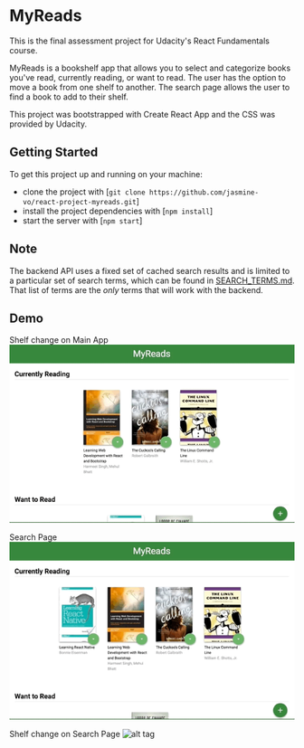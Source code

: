# MyReads

This is the final assessment project for Udacity's React Fundamentals course. 

MyReads is a bookshelf app that allows you to select and categorize books you've read, currently reading, or want to read.  The user has the option to move a book from one shelf to another.  The search page allows the user to find a book to add to their shelf.

This project was bootstrapped with Create React App and the CSS was provided by Udacity.

## Getting Started

To get this project up and running on your machine:
- clone the project with [`git clone https://github.com/jasmine-vo/react-project-myreads.git`]
- install the project dependencies with [`npm install`]
- start the server with [`npm start`]

## Note
The backend API uses a fixed set of cached search results and is limited to a particular set of search terms, which can be found in [SEARCH_TERMS.md](SEARCH_TERMS.md). That list of terms are the _only_ terms that will work with the backend.

## Demo

Shelf change on Main App
![alt tag](/src/icons/mainapp.gif)

Search Page
![alt tag](/src/icons/search.gif)

Shelf change on Search Page
![alt tag](/src/icons/shelfchange.gif)